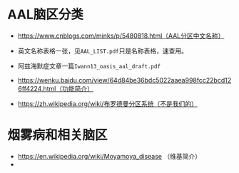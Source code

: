 # AAL脑区分类

* https://www.cnblogs.com/minks/p/5480818.html（AAL分区中文名称）
* 英文名称表格一张，见```AAL_LIST.pdf```只是名称表格，速查用。
* 阿兹海默症文章一篇```Iwann13_oasis_aal_draft.pdf```

* https://wenku.baidu.com/view/64d84be36bdc5022aaea998fcc22bcd126ff4224.html（功能简介）

* https://zh.wikipedia.org/wiki/布罗德曼分区系统（不是我们的）

# 烟雾病和相关脑区

* https://en.wikipedia.org/wiki/Moyamoya_disease （维基简介）
* 




